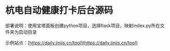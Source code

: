 # 杭电自动健康打卡后台源码

部署说明：使用宝塔面板创建python项目，选择flask项目，映射index.py所在文件夹为启动目录

示例站点：[https://daily.jinjis.cn/tool](https://daily.jinjis.cn/tool)
